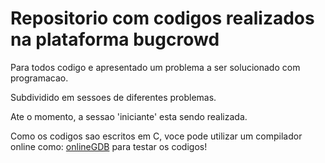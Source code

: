 # Repositorio com codigos realizados na plataforma bugcrowd

Para todos codigo e apresentado um problema a ser solucionado com programacao.

Subdividido em sessoes de diferentes problemas.

Ate o momento, a sessao 'iniciante' esta sendo realizada.

Como os codigos sao escritos em C, voce pode utilizar um compilador online como: [onlineGDB](https://www.onlinegdb.com/online_c_compiler) para testar os codigos!
